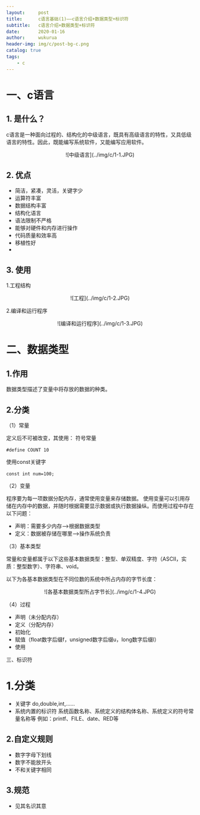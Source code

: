 ```yaml
---
layout:     post
title:      c语言基础(1)——c语言介绍+数据类型+标识符
subtitle:   c语言介绍+数据类型+标识符
date:       2020-01-16
author:     wukurua
header-img: img/c/post-bg-c.png
catalog: true
tags:
    - c
---
```

# 一、c语言 #
## 1. 是什么？ ##
c语言是一种面向过程的、结构化的中级语言，既具有高级语言的特性，又具低级语言的特性。因此，既能编写系统软件，又能编写应用软件。

<div align="center">![中级语言](../img/c/1-1.JPG)</div>

## 2. 优点 ##
- 简洁，紧凑，灵活，关键字少 
- 运算符丰富 
- 数据结构丰富 
- 结构化语言
- 语法限制不严格 
- 能够对硬件和内存进行操作 
- 代码质量和效率高 
- 移植性好 
- 
## 3. 使用 ##
1.工程结构

<div align="center">![工程](../img/c/1-2.JPG)</div>

2.编译和运行程序

<div align="center">![编译和运行程序](../img/c/1-3.JPG)</div>

# 二、数据类型 #
## 1.作用 ##
数据类型描述了变量中将存放的数据的种类。

## 2.分类 ##
（1）常量

定义后不可被改变，其使用：
符号常量

    #define COUNT 10
 
使用const关键字

    const int num=100;

（2）变量

程序要为每一项数据分配内存，通常使用变量来存储数据。
使用变量可以引用存储在内存中的数据，并随时根据需要显示数据或执行数据操纵。而使用过程中存在以下问题：

- 声明：需要多少内存-->根据数据类型
- 定义：数据被存储在哪里-->操作系统负责

（3）基本类型

常量和变量都属于以下这些基本数据类型：整型、单双精度、字符（ASCII，实质：整型数字）、字符串、void。

以下为各基本数据类型在不同位数的系统中所占内存的字节长度：

<div align="center">![各基本数据类型所占字节长](../img/c/1-4.JPG)</div>

（4）过程

- 声明（未分配内存）
- 定义（分配内存）
- 初始化
- 赋值（float数字后缀f，unsigned数字后缀u，long数字后缀l）
- 使用

三、标识符
# 1.分类 #
- 关键字
do,double,int,......
- 系统内置的标识符
系统函数名称、系统定义的结构体名称、系统定义的符号常量名称等
例如：printf、FILE、date、RED等
## 2.自定义规则 ##
- 数字字母下划线
- 数字不能放开头
- 不和关键字相同
## 3.规范 ##
- 见其名识其意



